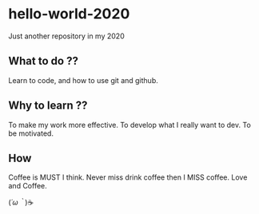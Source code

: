 # hello-world-2020
Just another repository in my 2020

## What to do ??
Learn to code, and how to use git and github.

## Why to learn ??
To make my work more effective.
To develop what I really want to dev.
To be motivated.

## How
Coffee is MUST I think.
Never miss drink coffee then I MISS coffee.
Love and Coffee.

(*´ω｀*)☕
